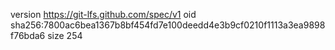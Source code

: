 version https://git-lfs.github.com/spec/v1
oid sha256:7800ac6bea1367b8bf454fd7e100deedd4e3b9cf0210f1113a3ea9898f76bda6
size 254

